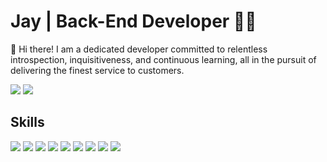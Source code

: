 # Jay | Back-End Developer 👊🏻

👐 Hi there! I am a dedicated developer committed to relentless introspection, inquisitiveness, and continuous learning, all in the pursuit of delivering the finest service to customers.

<p>
<a href="https://dev2-jay.tistory.com" target="_blank"><img src="https://img.shields.io/badge/Blog | dev J-371F76?style=flat-square&logo=Heart&logoColor=white"/></a> 
<a href="mailto:wjdwogns120523@gmail.com" target="_blank"><img src="https://img.shields.io/badge/wjdwogns120523@gmail.com-EA4335?style=flat-square&logo=Gmail&logoColor=white"/></a>  
</p>

## Skills
<div>
 <img src="https://img.shields.io/badge/TypeScript-3178C6?style=flat-square&logo=TypeScript&logoColor=white"/>
<img src="https://img.shields.io/badge/Node.js-339933?style=flat-square&logo=Node.js&logoColor=white"/>
<img src="https://img.shields.io/badge/Express-000000?style=flat-square&logo=express&logoColor=white"/>
<img src="https://img.shields.io/badge/MySQL-47A248?style=flat-square&logo=MySQL&logoColor=white"/>
<img src="https://img.shields.io/badge/JWT-41454A?style=flat-square&logo=JSON%20web%20tokens&logoColor=white"/>
<img src="https://img.shields.io/badge/Passport-34E27A?style=flat-square&logo=Passport&logoColor=white"/>
<img src="https://img.shields.io/badge/pm2-2B037A?style=flat-square&logo=pm2&logoColor=white"/>
<img src="https://img.shields.io/badge/Nginx-009639?style=flat-square&logo=nginx&logoColor=white"/>
 <img src="https://img.shields.io/badge/NestJs-red?style=flat-square&logo=NestJs&logoColor=white"/>
  
</div>


  
<!--
**J-A-Y2/J-A-Y2** is a ✨ _special_ ✨ repository because its `README.md` (this file) appears on your GitHub profile.

Here are some ideas to get you started:

- 🔭 I’m currently working on ...
- 🌱 I’m currently learning ...
- 👯 I’m looking to collaborate on ...
- 🤔 I’m looking for help with ...
- 💬 Ask me about ...
- 📫 How to reach me: ...
- 😄 Pronouns: ...
- ⚡ Fun fact: ...
-->
